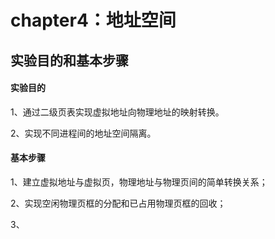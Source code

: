 #                                         chapter4：地址空间

## 实验目的和基本步骤

#### 实验目的

1、通过二级页表实现虚拟地址向物理地址的映射转换。

2、实现不同进程间的地址空间隔离。



#### 基本步骤

1、建立虚拟地址与虚拟页，物理地址与物理页间的简单转换关系；

2、实现空闲物理页框的分配和已占用物理页框的回收；

3、

